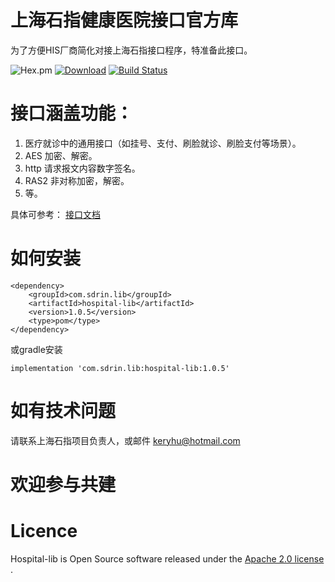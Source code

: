 # 上海石指健康医院接口官方库
为了方便HIS厂商简化对接上海石指接口程序，特准备此接口。

![Hex.pm](https://img.shields.io/hexpm/l/apa) [![Download](https://api.bintray.com/packages/keryhu/maven/hospital-lib/images/download.svg?version=1.0.5)](https://bintray.com/keryhu/maven/hospital-lib/1.0.4/link) [![Build Status](https://secure.travis-ci.org/xvik/generator-gradle-plugin.png)](https://travis-ci.org/xvik/generator-gradle-plugin)

# 接口涵盖功能：
1. 医疗就诊中的通用接口（如挂号、支付、刷脸就诊、刷脸支付等场景）。
2. AES 加密、解密。
3. http 请求报文内容数字签名。
4. RAS2 非对称加密，解密。
5. 等。

具体可参考：  [接口文档](http://simulate-his.sdrin.com/docs/index.html)

# 如何安装
```
<dependency>
	<groupId>com.sdrin.lib</groupId>
	<artifactId>hospital-lib</artifactId>
	<version>1.0.5</version>
	<type>pom</type>
</dependency>
```
或gradle安装

```
implementation 'com.sdrin.lib:hospital-lib:1.0.5'
```

# 如有技术问题
请联系上海石指项目负责人，或邮件 keryhu@hotmail.com

# 欢迎参与共建
# Licence
Hospital-lib is Open Source software released under the [Apache 2.0 license](https://www.apache.org/licenses/LICENSE-2.0.html) .

